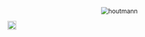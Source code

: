 
<p align="center"><img src="https://github-readme-stats.vercel.app/api?username=houtmann&show_icons=true" alt="houtmann" /> </p>
 <link rel="stylesheet" href="https://cdn.jsdelivr.net/gh/konpa/devicon@master/devicon.min.css">

<p align="center">

<a href="https://www.linkedin.com/in/hadrien-houtmann" target="blank"><img align="center" src="https://cdn.jsdelivr.net/npm/simple-icons@3.0.1/icons/linkedin.svg" alt="jasonschorr" height="20" width="20" /></a>
</p>

